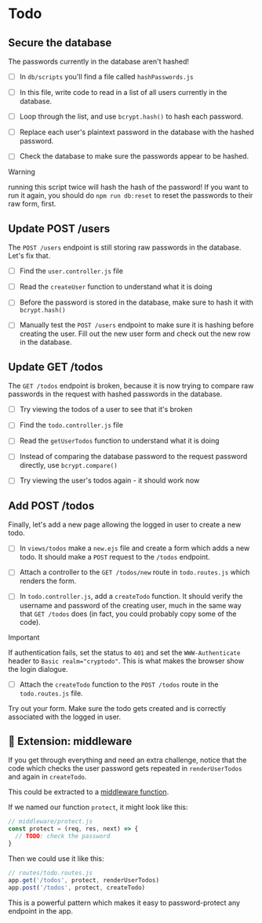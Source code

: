 # Todo

## Secure the database

The passwords currently in the database aren't hashed!

- [ ] In `db/scripts` you'll find a file called `hashPasswords.js`

- [ ] In this file, write code to read in a list of all users currently in the
      database.

- [ ] Loop through the list, and use `bcrypt.hash()` to hash each password.

- [ ] Replace each user's plaintext password in the database with the hashed
      password.

- [ ] Check the database to make sure the passwords appear to be hashed.

> [!WARNING]
>
> running this script twice will hash the hash of the password! If you want to
> run it again, you should do `npm run db:reset` to reset the passwords to their
> raw form, first.

## Update POST /users

The `POST /users` endpoint is still storing raw passwords in the database. Let's
fix that.

- [ ] Find the `user.controller.js` file

- [ ] Read the `createUser` function to understand what it is doing

- [ ] Before the password is stored in the database, make sure to hash it with
      `bcrypt.hash()`

- [ ] Manually test the `POST /users` endpoint to make sure it is hashing before
      creating the user. Fill out the new user form and check out the new row in
      the database.

## Update GET /todos

The `GET /todos` endpoint is broken, because it is now trying to compare raw
passwords in the request with hashed passwords in the database.

- [ ] Try viewing the todos of a user to see that it's broken

- [ ] Find the `todo.controller.js` file

- [ ] Read the `getUserTodos` function to understand what it is doing

- [ ] Instead of comparing the database password to the request password
      directly, use `bcrypt.compare()`

- [ ] Try viewing the user's todos again - it should work now

## Add POST /todos

Finally, let's add a new page allowing the logged in user to create a new todo.

- [ ] In `views/todos` make a `new.ejs` file and create a form which adds a new
      todo. It should make a `POST` request to the `/todos` endpoint.

- [ ] Attach a controller to the `GET /todos/new` route in `todo.routes.js`
      which renders the form.

- [ ] In `todo.controller.js`, add a `createTodo` function. It should verify the
      username and password of the creating user, much in the same way that
      `GET /todos` does (in fact, you could probably copy some of the code).

> [!IMPORTANT]
>
> If authentication fails, set the status to `401` and set the
> `WWW-Authenticate` header to `Basic realm="cryptodo"`. This is what makes the
> browser show the login dialogue.

- [ ] Attach the `createTodo` function to the `POST /todos` route in the
      `todo.routes.js` file.

Try out your form. Make sure the todo gets created and is correctly associated
with the logged in user.

## :gem: Extension: middleware

If you get through everything and need an extra challenge, notice that the code
which checks the user password gets repeated in `renderUserTodos` and again in
`createTodo`.

This could be extracted to a
[middleware function](https://expressjs.com/en/guide/using-middleware.html).

If we named our function `protect`, it might look like this:

```js
// middleware/protect.js
const protect = (req, res, next) => {
  // TODO: check the password
}
```

Then we could use it like this:

```js
// routes/todo.routes.js
app.get('/todos', protect, renderUserTodos)
app.post('/todos', protect, createTodo)
```

This is a powerful pattern which makes it easy to password-protect any endpoint
in the app.
